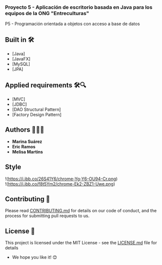 ### Proyecto 5 - Aplicación de escritorio basada en Java para los equipos de la ONG "Entreculturas"

P5 - Programación orientada a objetos con acceso a base de datos


## Built in 🛠️

* [Java]
* [JavaFX]
* [MySQL]
* [JPA]

## Applied requirements 🛠️🔍

* [MVC]
* [JDBC]
* [DAO Structural Pattern]
* [Factory Design Pattern]

## Authors 👩👩👨

* **Marina Suárez** 
* **Eric Ramos** 
* **Melisa Martins** 

## Style 

!(https://i.ibb.co/26S41Y6/chrome-Yg-Y6-OU94-Cr.png)  
!(https://i.ibb.co/f8t5Ym2/chrome-Ek2-ZBZ1-Uwe.png)  

## Contributing 📄

Please read [CONTRIBUTING.md](https://gist.github.com/PurpleBooth/b24679402957c63ec426) for details on our code of conduct, and the process for submitting pull requests to us.

## License 📄

This project is licensed under the MIT License - see the [LICENSE.md](LICENSE.md) file for details

* We hope you like it! 😊
